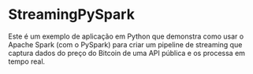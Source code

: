 # StreamingPySpark
Este é um exemplo de aplicação em Python que demonstra como usar o Apache Spark (com o PySpark) para criar um pipeline de streaming que captura dados do preço do Bitcoin de uma API pública e os processa em tempo real.
